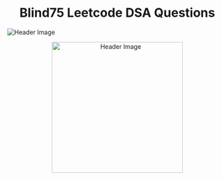 <h1 align="center">Blind75 Leetcode DSA Questions</h1>

![Header Image]()

<p align="center">
  <img src="https://github.com/KhushiBhadange/Blind75-DSA-Questions/blob/main/Images/1_3N6z7wCvSkDRv_Kr1ZIk4A%402x.jpg"  height="300" alt="Header Image">
</p>


